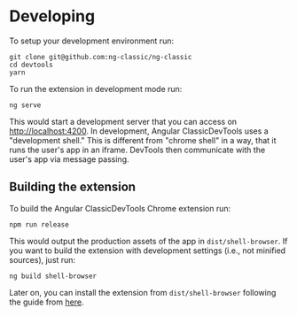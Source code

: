 # Developing

To setup your development environment run:

```
git clone git@github.com:ng-classic/ng-classic
cd devtools
yarn
```

To run the extension in development mode run:

```
ng serve
```

This would start a development server that you can access on <http://localhost:4200>. In development, Angular ClassicDevTools uses a "development shell." This is different from "chrome shell" in a way, that it runs the user's app in an iframe. DevTools then communicate with the user's app via message passing.

## Building the extension

To build the Angular ClassicDevTools Chrome extension run:

```
npm run release
```

This would output the production assets of the app in `dist/shell-browser`. If you want to build the extension with development settings (i.e., not minified sources), just run:

```
ng build shell-browser
```

Later on, you can install the extension from `dist/shell-browser` following the guide from [here](https://developer.chrome.com/apps/external_extensions).
